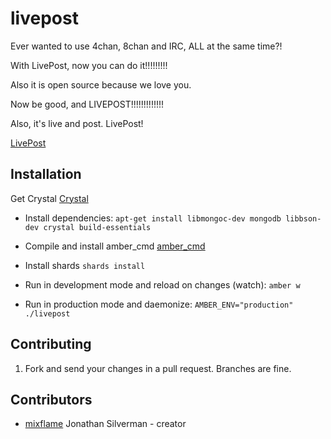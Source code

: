# livepost

Ever wanted to use 4chan, 8chan and IRC, ALL at the same time?!

With LivePost, now you can do it!!!!!!!!!

Also it is open source because we love you.

Now be good, and LIVEPOST!!!!!!!!!!!!!

Also, it's live and post. LivePost!

[LivePost](http://livepost.mixflame.com:3000)

## Installation

Get Crystal [Crystal](https://crystal-lang.org)

* Install dependencies: ```apt-get install libmongoc-dev mongodb libbson-dev crystal build-essentials```

* Compile and install amber_cmd [amber_cmd](https://github.com/amber-crystal/amber_cmd)

* Install shards ```shards install```

* Run in development mode and reload on changes (watch): ```amber w```

* Run in production mode and daemonize: ```AMBER_ENV="production" ./livepost```

## Contributing

1. Fork and send your changes in a pull request. Branches are fine.

## Contributors

- [mixflame](https://github.com/mixflame) Jonathan Silverman - creator
